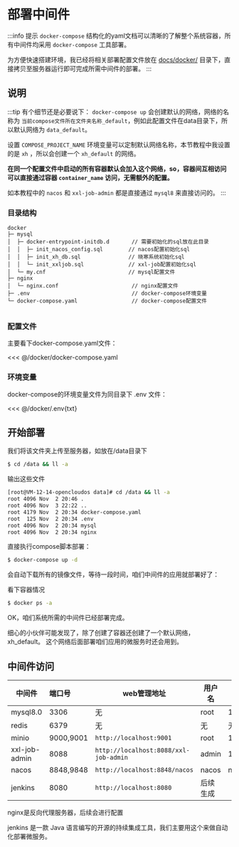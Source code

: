 ---
---

# 部署中间件

:::info 提示
`docker-compose` 结构化的yaml文档可以清晰的了解整个系统容器，所有中间件均采用 `docker-compose` 工具部署。

为方便快速搭建环境，我已经将相关部署配置文件放在 [docs/docker/](https://gitee.com/sun-xiaohan/xh-admin-frontend/docs/docker)
目录下，直接拷贝至服务器运行即可完成所需中间件的部署。
:::

## 说明

:::tip 有个细节还是必要说下：
`docker-compose up` 会创建默认的网络，网络的名称为 `当前compose文件所在文件夹名称_default`，例如此配置文件在data目录下，所以默认网络为
`data_default`。

设置 `COMPOSE_PROJECT_NAME` 环境变量可以定制默认网络名称，本节教程中我设置的是 `xh` ，所以会创建一个 `xh_default` 的网络。

**在同一个配置文件中启动的所有容器默认会加入这个网络，so，容器间互相访问可以直接通过容器 `container_name` 访问，无需额外的配置。**

如本教程中的 `nacos` 和 `xxl-job-admin` 都是直接通过 `mysql8` 来直接访问的。
:::

### 目录结构

```
docker                                   
├─ mysql                               
│  ├─ docker-entrypoint-initdb.d       // 需要初始化的sql放在此目录
│  │  ├─ init_nacos_config.sql        // nacos配置初始化sql
│  │  ├─ init_xh_db.sql               // 晓寒系统初始化sql
│  │  └─ init_xxljob.sql              // xxl-job配置初始化sql
│  └─ my.cnf                          // mysql配置文件
├─ nginx                               
│  └─ nginx.conf                       // nginx配置文件
├─ .env                                // docker-compose环境变量
└─ docker-compose.yaml                 // docker-compose配置文件
                                                                
```

### 配置文件

主要看下docker-compose.yaml文件：

<<< @/docker/docker-compose.yaml

### 环境变量

docker-compose的环境变量文件为同目录下 .env 文件：

<<< @/docker/.env{txt}

## 开始部署

我们将该文件夹上传至服务器，如放在/data目录下

```sh
$ cd /data && ll -a 
```

输出这些文件

```sh
[root@VM-12-14-opencloudos data]# cd /data && ll -a 
root 4096 Nov  2 20:46 .
root 4096 Nov  3 22:22 ..
root 4179 Nov  2 20:34 docker-compose.yaml
root  125 Nov  2 20:34 .env
root 4096 Nov  2 20:34 mysql
root 4096 Nov  2 20:34 nginx
```

直接执行compose脚本部署：

```sh
$ docker-compose up -d
```

<script setup>
const previewSrcList = ["img.png", "img_1.png"];
</script>

会自动下载所有的镜像文件，等待一段时间，咱们中间件的应用就部署好了：
<el-image style="width: 100%;" :src="previewSrcList[0]" :preview-src-list="previewSrcList" fit="cover" :initial-index="
0" alt=""/>

看下容器情况

```sh
$ docker ps -a 
```

<el-image style="width: 100%;" :src="previewSrcList[1]" :preview-src-list="previewSrcList" fit="cover" :initial-index="1" alt="" />

OK，咱们系统所需的中间件已经部署完成。

细心的小伙伴可能发现了，除了创建了容器还创建了一个默认网络， xh_default。
这个网络后面部署咱们应用的微服务时还会用到。

## 中间件访问

| 中间件           | 端口号       | web管理地址                               | 用户名   | 初始密码         |
|---------------|:----------|---------------------------------------|-------|--------------|
| mysql8.0      | 3306      | 无                                     | root  | 1qaz@WSX#EDC |
| redis         | 6379      | 无                                     | 无     | 无            |
| minio         | 9000,9001 | `http://localhost:9001`               | root  | 1qaz@WSX#EDC |
| xxl-job-admin | 8088      | `http://localhost:8088/xxl-job-admin` | admin | 123456       |
| nacos         | 8848,9848 | `http://localhost:8848/nacos`         | nacos | nacos        |
| jenkins       | 8080      | `http://localhost:8080`               | 后续生成  |              |

nginx是反向代理服务器，后续会进行配置

jenkins 是一款 Java 语言编写的开源的持续集成工具，我们主要用这个来做自动化部署微服务。
